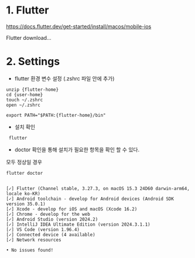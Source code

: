 # 1. Flutter

https://docs.flutter.dev/get-started/install/macos/mobile-ios

Flutter download...

# 2. Settings

* flutter 환경 변수 설정 (.zshrc 파일 안에 추가)

```
unzip {flutter-home}
cd {user-home}
touch ~/.zshrc
open ~/.zshrc
```

```
export PATH="$PATH:{flutter-home}/bin"
```

* 설치 확인

``` 
 flutter
``` 

* doctor 확인을 통해 설치가 필요한 항목을 확인 할 수 있다.

모두 정상일 경우

``` 
flutter doctor


[✓] Flutter (Channel stable, 3.27.3, on macOS 15.3 24D60 darwin-arm64, locale ko-KR)
[✓] Android toolchain - develop for Android devices (Android SDK version 35.0.1)
[✓] Xcode - develop for iOS and macOS (Xcode 16.2)
[✓] Chrome - develop for the web
[✓] Android Studio (version 2024.2)
[✓] IntelliJ IDEA Ultimate Edition (version 2024.3.1.1)
[✓] VS Code (version 1.96.4)
[✓] Connected device (4 available)
[✓] Network resources

• No issues found!
```